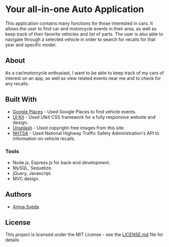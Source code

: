 # Your all-in-one Auto Application
This application contains many functions for those interested in cars. It allows the user to find car and motorcycle events in their area, as well as keep track of their favorite vehicles and list of parts. The user is also able to navigate through a selected vehicle in order to search for recalls for that year and specific model. 

## About
As a car/motorcycle enthusiast, I want to be able to keep track of my cars of interest on an app, as well as view related events near me and to check for any recalls.

## Built With

* [Google Places](https://developers.google.com/places/web-service/intro) - Used Google Places to find vehicle events.
* [UI Kit](https://getuikit.com/docs/introduction) - Used UIkit CSS framework for a fully responsive website and design. 
* [Unsplash](https://unsplash.com/t/animals) - Used copyright-free images from this site.
* [NHTSA](https://vpic.nhtsa.dot.gov/api/) - Used National Highway Traffic Safety Administration's API to information on vehicle recalls.

### Tools

* Node.js, Express.js for back-end development.
* MySQL, Sequelize.
* jQuery, Javascript.
* MVC design.

## Authors
* [Amna Syeda](https://github.com/amnasyeda)

## License
This project is licensed under the MIT License - see the [LICENSE.md](LICENSE.md) file for details
